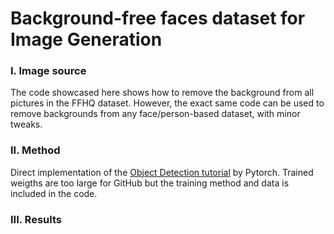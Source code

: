 # Background-free faces dataset for Image Generation

### I. Image source 

The code showcased here shows how to remove the background from all pictures in the FFHQ dataset.
However, the exact same code can be used to remove backgrounds from any face/person-based dataset, with minor tweaks.

### II. Method

Direct implementation of the [Object Detection tutorial](https://pytorch.org/tutorials/intermediate/torchvision_tutorial.html) by Pytorch.
Trained weigths are too large for GitHub but the training method and data is included in the code.

### III. Results


